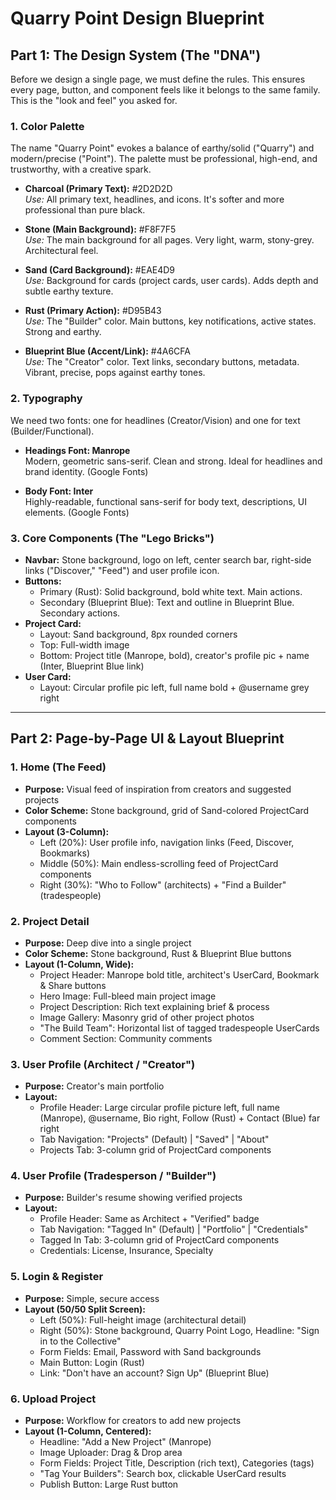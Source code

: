 # Quarry Point Design Blueprint

## Part 1: The Design System (The "DNA")

Before we design a single page, we must define the rules. This ensures every page, button, and component feels like it belongs to the same family. This is the "look and feel" you asked for.

### 1. Color Palette

The name "Quarry Point" evokes a balance of earthy/solid ("Quarry") and modern/precise ("Point"). The palette must be professional, high-end, and trustworthy, with a creative spark.

- **Charcoal (Primary Text):** #2D2D2D  
  *Use:* All primary text, headlines, and icons. It's softer and more professional than pure black.

- **Stone (Main Background):** #F8F7F5  
  *Use:* The main background for all pages. Very light, warm, stony-grey. Architectural feel.

- **Sand (Card Background):** #EAE4D9  
  *Use:* Background for cards (project cards, user cards). Adds depth and subtle earthy texture.

- **Rust (Primary Action):** #D95B43  
  *Use:* The "Builder" color. Main buttons, key notifications, active states. Strong and earthy.

- **Blueprint Blue (Accent/Link):** #4A6CFA  
  *Use:* The "Creator" color. Text links, secondary buttons, metadata. Vibrant, precise, pops against earthy tones.

### 2. Typography

We need two fonts: one for headlines (Creator/Vision) and one for text (Builder/Functional).

- **Headings Font: Manrope**  
  Modern, geometric sans-serif. Clean and strong. Ideal for headlines and brand identity. (Google Fonts)

- **Body Font: Inter**  
  Highly-readable, functional sans-serif for body text, descriptions, UI elements. (Google Fonts)

### 3. Core Components (The "Lego Bricks")

- **Navbar:** Stone background, logo on left, center search bar, right-side links ("Discover," "Feed") and user profile icon.
- **Buttons:**  
  - Primary (Rust): Solid background, bold white text. Main actions.  
  - Secondary (Blueprint Blue): Text and outline in Blueprint Blue. Secondary actions.
- **Project Card:**  
  - Layout: Sand background, 8px rounded corners  
  - Top: Full-width image  
  - Bottom: Project title (Manrope, bold), creator's profile pic + name (Inter, Blueprint Blue link)
- **User Card:**  
  - Layout: Circular profile pic left, full name bold + @username grey right

---

## Part 2: Page-by-Page UI & Layout Blueprint

### 1. Home (The Feed)
- **Purpose:** Visual feed of inspiration from creators and suggested projects  
- **Color Scheme:** Stone background, grid of Sand-colored ProjectCard components  
- **Layout (3-Column):**  
  - Left (20%): User profile info, navigation links (Feed, Discover, Bookmarks)  
  - Middle (50%): Main endless-scrolling feed of ProjectCard components  
  - Right (30%): "Who to Follow" (architects) + "Find a Builder" (tradespeople)

### 2. Project Detail
- **Purpose:** Deep dive into a single project  
- **Color Scheme:** Stone background, Rust & Blueprint Blue buttons  
- **Layout (1-Column, Wide):**  
  - Project Header: Manrope bold title, architect's UserCard, Bookmark & Share buttons  
  - Hero Image: Full-bleed main project image  
  - Project Description: Rich text explaining brief & process  
  - Image Gallery: Masonry grid of other project photos  
  - "The Build Team": Horizontal list of tagged tradespeople UserCards  
  - Comment Section: Community comments

### 3. User Profile (Architect / "Creator")
- **Purpose:** Creator's main portfolio  
- **Layout:**  
  - Profile Header: Large circular profile picture left, full name (Manrope), @username, Bio right, Follow (Rust) + Contact (Blue) far right  
  - Tab Navigation: "Projects" (Default) | "Saved" | "About"  
  - Projects Tab: 3-column grid of ProjectCard components

### 4. User Profile (Tradesperson / "Builder")
- **Purpose:** Builder's resume showing verified projects  
- **Layout:**  
  - Profile Header: Same as Architect + "Verified" badge  
  - Tab Navigation: "Tagged In" (Default) | "Portfolio" | "Credentials"  
  - Tagged In Tab: 3-column grid of ProjectCard components  
  - Credentials: License, Insurance, Specialty

### 5. Login & Register
- **Purpose:** Simple, secure access  
- **Layout (50/50 Split Screen):**  
  - Left (50%): Full-height image (architectural detail)  
  - Right (50%): Stone background, Quarry Point Logo, Headline: "Sign in to the Collective"  
  - Form Fields: Email, Password with Sand backgrounds  
  - Main Button: Login (Rust)  
  - Link: "Don't have an account? Sign Up" (Blueprint Blue)

### 6. Upload Project
- **Purpose:** Workflow for creators to add new projects  
- **Layout (1-Column, Centered):**  
  - Headline: "Add a New Project" (Manrope)  
  - Image Uploader: Drag & Drop area  
  - Form Fields: Project Title, Description (rich text), Categories (tags)  
  - "Tag Your Builders": Search box, clickable UserCard results  
  - Publish Button: Large Rust button
